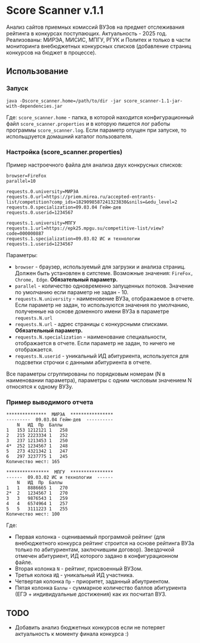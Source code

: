 # Score Scanner v.1.1
Анализ сайтов приемных комиссий ВУЗов на предмет отслеживания рейтинга в конкурсах поступающих. Актуальность - 2025 год. Реализованы: МИРЭА, МИСИС, МПГУ, РГУК и Политех и только в чаcти мониторинга внебюджетных конкурсных списков (добавление страниц конкурсов на бюджет в процессе).
## Использование
### Запуск
`java -Dscore_scanner.home=/path/to/dir -jar score_scanner-1.1-jar-with-dependencies.jar`

Где: `score_scanner.home` - папка, в которой находится конфигурационный файл `score_scanner.properties` и в которую пишется лог работы программы `score_scanner.log`. Если параметр опущен при запуске, то испольщзуется домашний каталог пользователя.
### Настройка (score_scanner.properties)
Пример настроечного файла для анализа двух конкрусных списков:
```
browser=FireFox
parallel=10

requests.0.university=МИРЭА
requests.0.url=https://priem.mirea.ru/accepted-entrants-list/competition?comp_ids=1829098587241323830&snils=&edu_level=2
requests.0.specialization=09.03.04 Гейм-дев
requests.0.userid=1234567

requests.1.university=МПГУ
requests.1.url=https://epk25.mpgu.su/competitive-list/view?code=000000887
requests.1.specialization=09.03.02 ИC и технологии
requests.1.userid=1234567
```
Параметры:
* `browser` - браузер, используемый для загрузки и анализа страниц. Должен быть установлен в ситстеме. Возможные значения: `FireFox, Chrome, Edge`. **Обязательный параметр.**
* `parallel` - количество одновременно запущенных потоков. Значение по умолчанию если параметр не задан - 10.
* `requests.N.university` - наименовение ВУЗа, отображаемое в отчете. Если параметр не задан, то используются значения по умолчанию, полученные на основе доменного имени ВУЗа в параметре `requests.N.url`
* `requests.N.url` - адрес страницы с конкурсными списками. **Обязательный параметр.**
* `requests.N.specialization` - наименование специальности, отображается в отчете. Если параметр не задан, то ничего не отображается.
* `requests.N.userid` - уникальный ИД абитуриента, используется для подсветки строчки с данными абитуриента в отчете.

Все параметры сгруппированы по порядковым номерам (N в наименовании параметра), параметры с одним числовым значением N относятся к одному ВУЗу.
### Пример выводимого отчета
```
***************  МИРЭА  ****************
---------  09.03.04 Гейм-дев  ----------
	N	ИД	Пр	Баллы
1	153	1212121	1	258
2	215	2223334	1	252
3	237	1213453	1	250
4*	252	1234567	1	248
5	273	4321342	1	247
6	297	3237775	1	245
Количество мест: 165

****************  МПГУ  ****************
------  09.03.02 ИC и технологии  ------
	N	ИД	Пр	Баллы
1	1	8886665	1	270
2*	2	1234567	1	270
3	3	9876543	1	259
4	4	6574964	1	257
5	5	3111223	1	255
Количество мест: 100
```
Где:
* Первая колонка - оцениваемый программой рейтинг (для внебюджетного конкурса рейтинг строится на основе рейтинга ВУЗа только по абитуриентам, заключившим договор). Звездочкой отмечен абитуриент, ИД которого задано в конфигурационном файле.
* Вторая колонка `N` - рейтинг, присвоенный ВУЗом.
* Третья колока `ИД` - уникальный ИД участника.
* Четвертая колонка `Пр` - приоритет, заданный абиутриентом.
* Пятая колонка `Баллы` - суммарное количество баллов абитуриента (ЕГЭ + индивидуальные достижения) как их посчитал ВУЗ.

## TODO
* Добавить анализ бюджетных конкурсов если не потеряет актуальность к моменту финала конкурса :)
